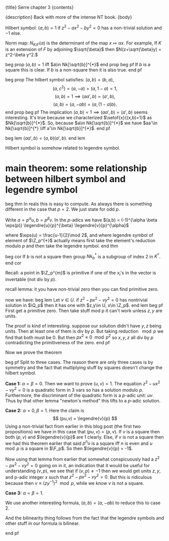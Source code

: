 {title}
Serre chapter 3
{contents}

{description}
Back with more of the intense NT book.
{body}

Hilbert symbol:
$(a,b)=1$ if  $z^2-ax^2-by^2=0$ has a non-trivial solution and $-1$ else.

Norm map:
$N_{K/F}(\alpha)$ is the determinant of the map $x\mapsto \alpha
x$.
For example, 
If $K$ is an extension of $F$ by adjoining $\sqrt{\beta}$ then
$N(z+\sqrt{\beta}y) = z^2-\beta y^2.$

beg prop
$(a,b)=1$ iff $a\in Nk[\sqrt{b}]^{*}$
end prop
beg pf
If $b$ is a square this is clear. 
If $b$ is a non-square then it is also true.
end pf

beg prop
The hilbert symbol satisfies:
$(a,b)=(b,a)$,
$$(a,c^2)=(a,-a) = (a,1-a) = 1,$$
$$(a,b) =1 \implies (aa',b)=(a',b),$$
$$(a,b)=(a,-ab) = (a, (1-a)b).$$
end prop
beg pf
The implication $(a,b)=1\implies (aa',b)=(a',b)$ seems
interesting. 
It's true because we characterized  $\setof{x}{(x,b)=1}$ as $Nk[\sqrt{b}]^{*}$.
So, because $a\in Nk[\sqrt{b}]^{*}$ we have $aa'\in
Nk[\sqrt{b}]^{*} \iff a'\in Nk[\sqrt{b}]^{*}$.
end pf

beg lem
$(aa',b)=(a,b)(a',b).$
end lem

Hilbert symbol is somehow related to legendre symbol.

# main theorem: some relationship between hilbert symbol and legendre symbol

beg thm
In reals this is easy to compute. 
As always there is something different in the case that $p=2$.
We just state for odd $p$.

Write $a=p^{\alpha}u, b = p^{\beta}v.$
In the $p$-adics we have $(a,b) = (-1)^{\alpha \beta \eps(p)}
\legendre{u}{p}^{\beta} \legendre{v}{p}^{\alpha}$

where $\eps(u) =  \frac{u-1}{2}\mod 2$, 
and where legendre symbol of element of $\Z_p^{*}$ actually means
first take the element's reduction modulo $p$ and then take the
legendre symbol.
end thm

beg cor
If $b$ is not a square then group $Nk_b^{*}$ is a subgroup of
index $2$ in $K^{*}$.
end cor

Recall: a point in $\Z_p^{m}$ is primitive if one of the $x_i$'s
in the vector is invertable (not div by $p$).

recall lemma: 
it you have non-trivial zero then you can find primitive zero.

now we have:
beg lem
Let $v\in U$.
if $z^2-px^2-vy^2=0$ has nontrivial solution in $\Q_p$ then it
has one with $z,y\in U, x\in \Z_p$.
end lem
beg pf
First get a primitive zero. Then take stuff mod p it can't work
unless $z,y$ are units.

The proof is kind of interesting.
suppose our solution didn't have $y,z$ being units. Then at least one of
them is div by $p$. But taking reduction $\mod p$ we find that
both must be $0$. But then  $px^2\equiv  0 \mod p^2$ so $x,y,z$
all div by $p$ contradicting the primitiveness of the zero.
end pf

Now we prove the theorem

beg pf
Split to three cases.
The reason there are only three cases is by symmetry and the fact
that multiplying stuff by squares doesn't change the hilbert
symbol.

**Case 1:** $\alpha =\beta = 0$.
Then we want to prove $(u,v) = 1$.
The equation $z^2-ux^2-vy^2 = 0$ is a quadratic form in 3 vars so
has a solution modulo $p$. Furthermore, the discriminant of the
quadratic form  is a $p$-adic unit: $uv$. Thus by that other
lemma "newton's method" this lifts to a $p$-adic solution.

**Case 2:** $\alpha =0, \beta = 1$.
Here the claim is 
$$ (pu,v) = \legendre{v}{p} $$
Using a non-trivial fact from earlier in this blog post (the
first two propositions) we have in this case that $(pu,v)=(p,v)$.
If $v$ is a square then both $(p,v)$ and $\legendre{v}{p}$ are $1$ clearly.
Else, if $v$ is not a square then we had this theorem earlier
that said $p^{n}u$ is a square iff $n$ is even and $u\mod p$ is a
square in $\F_p$.
So then $\legendre{v}{p} = -1$.

Now using that lemma from earlier that somewhat conspicuously had
a $z^2-px^2-vy^2=0$ going on in it, an indication that it would
be useful for understanding $(v,p)$, we see that if  $(v,p)\neq
-1$ then we would get units $z,y$, and p-adic integer $x$ such that $z^2-px^2-vy^2=0$.
But this is ridiculous because then $v \equiv (zy^{-1})^2 \mod
p$, while we know $v$ is not a square.

**Case 3:** $\alpha =\beta = 1$.

We use another interesting formula, $(a,b)=(a,-ab)$ to reduce
this to case 2.

And the bilinearity thing follows from the fact that the legendre
symbols and other stuff in our formula is bilinear.

end pf

